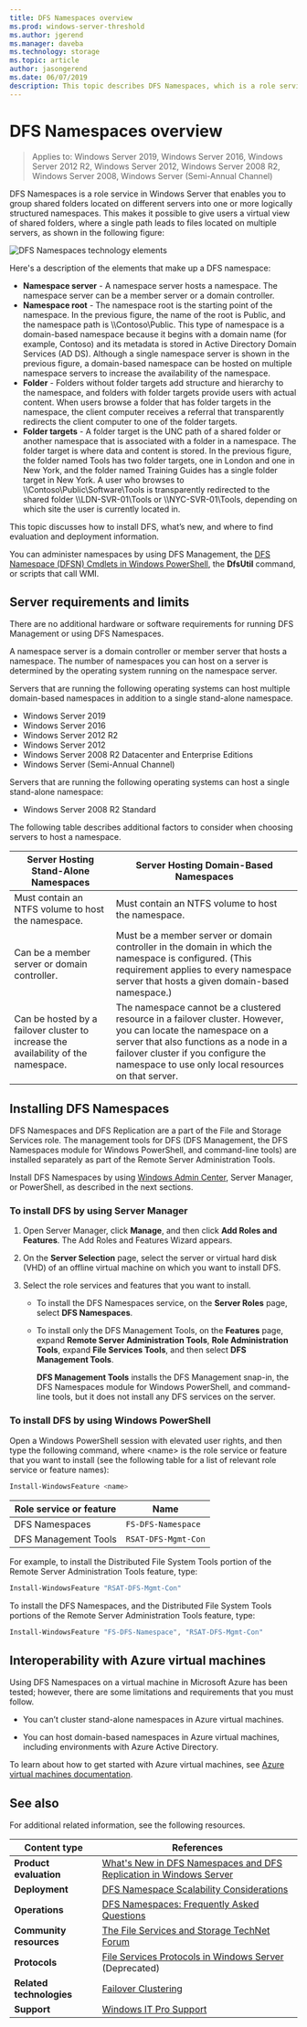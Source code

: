```yaml
---
title: DFS Namespaces overview
ms.prod: windows-server-threshold
ms.author: jgerend
ms.manager: daveba
ms.technology: storage
ms.topic: article
author: jasongerend
ms.date: 06/07/2019
description: This topic describes DFS Namespaces, which is a role service in Windows Server enabling you to group shared folders located on different servers into one or more logically structured namespaces.
---
```

# DFS Namespaces overview

> Applies to: Windows Server 2019, Windows Server 2016, Windows Server 2012 R2, Windows Server 2012, Windows Server 2008 R2, Windows Server 2008, Windows Server (Semi-Annual Channel)

DFS Namespaces is a role service in Windows Server that enables you to group shared folders located on different servers into one or more logically structured namespaces. This makes it possible to give users a virtual view of shared folders, where a single path leads to files located on multiple servers, as shown in the following figure:

![DFS Namespaces technology elements](media/dfs-overview.png)

Here's a description of the elements that make up a DFS namespace:

- **Namespace server** - A namespace server hosts a namespace. The namespace server can be a member server or a domain controller.
- **Namespace root** - The namespace root is the starting point of the namespace. In the previous figure, the name of the root is Public, and the namespace path is \\\\Contoso\\Public. This type of namespace is a domain-based namespace because it begins with a domain name (for example, Contoso) and its metadata is stored in Active Directory Domain Services (AD DS). Although a single namespace server is shown in the previous figure, a domain-based namespace can be hosted on multiple namespace servers to increase the availability of the namespace.
- **Folder** - Folders without folder targets add structure and hierarchy to the namespace, and folders with folder targets provide users with actual content. When users browse a folder that has folder targets in the namespace, the client computer receives a referral that transparently redirects the client computer to one of the folder targets.
- **Folder targets** - A folder target is the UNC path of a shared folder or another namespace that is associated with a folder in a namespace. The folder target is where data and content is stored. In the previous figure, the folder named Tools has two folder targets, one in London and one in New York, and the folder named Training Guides has a single folder target in New York. A user who browses to \\\\Contoso\\Public\\Software\\Tools is transparently redirected to the shared folder \\\\LDN-SVR-01\\Tools or \\\\NYC-SVR-01\\Tools, depending on which site the user is currently located in.

This topic discusses how to install DFS, what’s new, and where to find evaluation and deployment information.

You can administer namespaces by using DFS Management, the [DFS Namespace (DFSN) Cmdlets in Windows PowerShell](https://docs.microsoft.com/powershell/module/dfsn/?view=win10-ps), the **DfsUtil** command, or scripts that call WMI.

## Server requirements and limits

There are no additional hardware or software requirements for running DFS Management or using DFS Namespaces.

A namespace server is a domain controller or member server that hosts a namespace. The number of namespaces you can host on a server is determined by the operating system running on the namespace server.

Servers that are running the following operating systems can host multiple domain-based namespaces in addition to a single stand-alone namespace. 

- Windows Server 2019
- Windows Server 2016
- Windows Server 2012 R2
- Windows Server 2012
- Windows Server 2008 R2 Datacenter and Enterprise Editions
- Windows Server (Semi-Annual Channel)

Servers that are running the following operating systems can host a single stand-alone namespace:

- Windows Server 2008 R2 Standard

The following table describes additional factors to consider when choosing servers to host a namespace.

| Server Hosting Stand-Alone Namespaces | Server Hosting Domain-Based Namespaces |
| ---                                   |        ---                                |
| Must contain an NTFS volume to host the namespace.|Must contain an NTFS volume to host the namespace. |
| Can be a member server or domain controller.|Must be a member server or domain controller in the domain in which the namespace is configured. (This requirement applies to every namespace server that hosts a given domain-based namespace.) |
| Can be hosted by a failover cluster to increase the availability of the namespace.|The namespace cannot be a clustered resource in a failover cluster. However, you can locate the namespace on a server that also functions as a node in a failover cluster if you configure the namespace to use only local resources on that server. |

## Installing DFS Namespaces

DFS Namespaces and DFS Replication are a part of the File and Storage Services role. The management tools for DFS (DFS Management, the DFS Namespaces module for Windows PowerShell, and command-line tools) are installed separately as part of the Remote Server Administration Tools.

Install DFS Namespaces by using [Windows Admin Center](../../manage/windows-admin-center/understand/windows-admin-center.md), Server Manager, or PowerShell, as described in the next sections.

### To install DFS by using Server Manager

1. Open Server Manager, click **Manage**, and then click **Add Roles and Features**. The Add Roles and Features Wizard appears.

2. On the **Server Selection** page, select the server or virtual hard disk (VHD) of an offline virtual machine on which you want to install DFS.

3. Select the role services and features that you want to install.

    - To install the DFS Namespaces service, on the **Server Roles** page, select **DFS Namespaces**.

    - To install only the DFS Management Tools, on the **Features** page, expand **Remote Server Administration Tools**, **Role Administration Tools**, expand **File Services Tools**, and then select **DFS Management Tools**.

         **DFS Management Tools** installs the DFS Management snap-in, the DFS Namespaces module for Windows PowerShell, and command-line tools, but it does not install any DFS services on the server.

### To install DFS by using Windows PowerShell

Open a Windows PowerShell session with elevated user rights, and then type the following command, where <name\> is the role service or feature that you want to install (see the following table for a list of relevant role service or feature names):

```PowerShell
Install-WindowsFeature <name>
```

| Role service or feature | Name |
| ----------------------- | ---- |
| DFS Namespaces          | `FS-DFS-Namespace` |
| DFS Management Tools    | `RSAT-DFS-Mgmt-Con` |

For example, to install the Distributed File System Tools portion of the Remote Server Administration Tools feature, type:

```PowerShell
Install-WindowsFeature "RSAT-DFS-Mgmt-Con"
```

To install the DFS Namespaces, and the Distributed File System Tools portions of the Remote Server Administration Tools feature, type:

```PowerShell
Install-WindowsFeature "FS-DFS-Namespace", "RSAT-DFS-Mgmt-Con"
```

## Interoperability with Azure virtual machines

Using DFS Namespaces on a virtual machine in Microsoft Azure has been tested; however, there are some limitations and requirements that you must follow.

- You can’t cluster stand-alone namespaces in Azure virtual machines.

- You can host domain-based namespaces in Azure virtual machines, including environments with Azure Active Directory.

To learn about how to get started with Azure virtual machines, see [Azure virtual machines documentation](https://docs.microsoft.com/azure/virtual-machines/).

## See also

For additional related information, see the following resources.

| Content type        | References |
| ------------------  | ----------------|
| **Product evaluation** | [What's New in DFS Namespaces and DFS Replication in Windows Server](https://technet.microsoft.com/library/dn281957(v=ws.11).aspx) |
| **Deployment**    | [DFS Namespace Scalability Considerations](http://blogs.technet.com/b/filecab/archive/2012/08/26/dfs-namespace-scalability-considerations.aspx) |
| **Operations**    | [DFS Namespaces: Frequently Asked Questions](https://technet.microsoft.com/library/ee404780.aspx) |
| **Community resources** | [The File Services and Storage TechNet Forum](https://social.technet.microsoft.com/forums/winserverfiles/threads/) |
| **Protocols**        | [File Services Protocols in Windows Server](https://msdn.microsoft.com/library/cc239318.aspx) (Deprecated) |
| **Related technologies** | [Failover Clustering](../../failover-clustering/failover-clustering-overview.md)|
| **Support** | [Windows IT Pro Support](https://www.microsoft.com/itpro/windows/support)|
